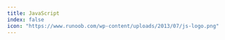 ```yaml
---
title: JavaScript
index: false
icon: "https://www.runoob.com/wp-content/uploads/2013/07/js-logo.png"
---
```


<catalog />